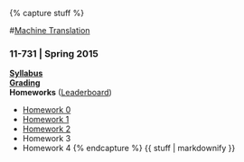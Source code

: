 {% capture stuff %}

#<a href="{{site.baseurl}}" id="home">Machine Translation</a>
### 11-731 | Spring 2015

[**Syllabus**]({{site.baseurl}}/#syllabus) <br />
[**Grading**]({{site.baseurl}}/grading.html) <br />
**Homeworks** ([Leaderboard](leaderboard.html)) <br />
 * [Homework 0]({{site.baseurl}}/hw0.html)
 * [Homework 1]({{site.baseurl}}/hw1.html)
 * [Homework 2]({{site.baseurl}}/hw2.html)
 * Homework 3
 * Homework 4
{% endcapture %}
{{ stuff | markdownify }}
